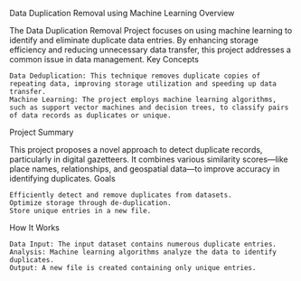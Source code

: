 Data Duplication Removal using Machine Learning
Overview

The Data Duplication Removal Project focuses on using machine learning to identify and eliminate duplicate data entries. By enhancing storage efficiency and reducing unnecessary data transfer, this project addresses a common issue in data management.
Key Concepts

    Data Deduplication: This technique removes duplicate copies of repeating data, improving storage utilization and speeding up data transfer.
    Machine Learning: The project employs machine learning algorithms, such as support vector machines and decision trees, to classify pairs of data records as duplicates or unique.

Project Summary

This project proposes a novel approach to detect duplicate records, particularly in digital gazetteers. It combines various similarity scores—like place names, relationships, and geospatial data—to improve accuracy in identifying duplicates.
Goals

    Efficiently detect and remove duplicates from datasets.
    Optimize storage through de-duplication.
    Store unique entries in a new file.

How It Works

    Data Input: The input dataset contains numerous duplicate entries.
    Analysis: Machine learning algorithms analyze the data to identify duplicates.
    Output: A new file is created containing only unique entries.